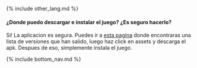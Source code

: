 {% include other_lang.md %}

#### ¿Donde puedo descargar e instalar el juego? ¿Es seguro hacerlo?

Si! La aplicacion es segura. Puedes ir a [esta pagina](https://osudroid.moe/) donde encontraras una lista de versiones que han salido, luego haz click en assets y descarga el apk. Despues de eso, simplemente instala el juego.

<!-- Don't touch this part thank you -->
{% include bottom_nav.md %}